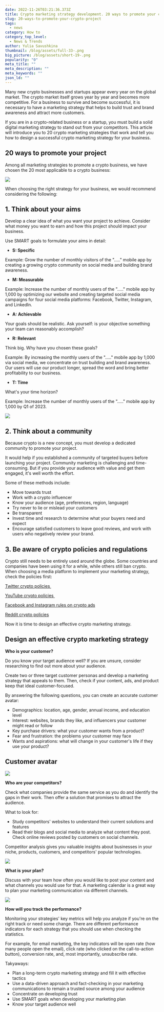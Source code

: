 ```yaml
---
date: 2022-11-26T03:21:36.373Z
title: Crypto marketing strategy development. 20 ways to promote your crypto project
slug: 20-ways-to-promote-your-crypto-project
tags:
  - news
category: How to
category_top_level:
  - News & Trends
author: Yulia Savushkina
thumbnail: /blog/assets/full-33-.png
big_picture: /blog/assets/short-19-.png
popularity: "0"
meta_title: ""
meta_description: ""
meta_keywords: ""
json_ld: ""
---
```

Many new crypto businesses and startups appear every year on the global market. The crypto market itself grows year by year and becomes more competitive. For a business to survive and become successful, it is necessary to have a marketing strategy that helps to build trust and brand awareness and attract more customers. 

If you are in a crypto-related business or a startup, you must build a solid digital marketing strategy to stand out from your competitors. This article will introduce you to 20 crypto marketing strategies that work and tell you how to design a successful crypto marketing strategy for your business.

## 20 ways to promote your project 

Among all marketing strategies to promote a crypto business, we have chosen the 20 most applicable to a crypto business: 

![](/blog/assets/761.png)

When choosing the right strategy for your business, we would recommend considering the following: 

## **1. Think about your aims**

Develop a clear idea of what you want your project to achieve. Consider what money you want to earn and how this project should impact your business. 

Use SMART goals to formulate your aims in detail:

* **S: Specific** 

Example: Grow the number of monthly visitors of the "….." mobile app by creating a growing crypto community on social media and building brand awareness.

* **M: Measurable**

Example: Increase the number of monthly users of the "….." mobile app by 1,000 by optimizing our website and creating targeted social media campaigns for four social media platforms: Facebook, Twitter, Instagram, and LinkedIn.

* **A: Achievable**

Your goals should be realistic. Ask yourself: is your objective something your team can reasonably accomplish?

* **R: Relevant**

Think big. Why have you chosen these goals? 

Example: By increasing the monthly users of the "….." mobile app by 1,000 via social media, we concentrate on trust building and brand awareness. Our users will use our product longer, spread the word and bring better profitability to our business.

* **T: Time** 

What's your time horizon?

Example: Increase the number of monthly users of the "….." mobile app by 1,000 by Q1 of 2023.

![](/blog/assets/1.png)

## 2. Think about a community 

Because crypto is a new concept, you must develop a dedicated community to promote your project.

It would help if you established a community of targeted buyers before launching your project. Community marketing is challenging and time-consuming. But if you provide your audience with value and get them engaged, it's well worth the effort. 

Some of these methods include:

* Move towards trust 
* Work with a crypto influencer 
* Know your audience (age, preferences, region, language) 
* Try never to lie or mislead your customers
* Be transparent
* Invest time and research to determine what your buyers need and expect
* Encourage satisfied customers to leave good reviews, and work with users who negatively review your brand.

## 3. Be aware of crypto policies and regulations

Crypto still needs to be entirely used around the globe. Some countries and companies have been using it for a while, while others still ban crypto. When choosing a media platform to implement your marketing strategy, check the policies first: 

[Twitter crypto policies ](https://business.twitter.com/en/help/ads-policies/ads-content-policies/financial-services.html)

[YouTube crypto policies ](https://support.google.com/adspolicy/answer/12055790?hl=en)

[Facebook and Instagram rules on crypto ads](https://www.facebook.com/login/?next=https%3A%2F%2Fwww.facebook.com%2Fbusiness%2Fhelp%2F438252513416690)

[Reddit crypto policies](https://www.reddit.com/r/CryptoCurrency/wiki/expanded_rules/)

Now it is time to design an effective crypto marketing strategy. 

## Design an effective crypto marketing strategy

**Who is your customer?**

Do you know your target audience well? If you are unsure, consider researching to find out more about your audience. 

Create two or three target customer personas and develop a marketing strategy that appeals to them. Then, check if your content, ads, and product keep that ideal customer-focused. 

By answering the following questions, you can create an accurate customer avatar: 

* Demographics: location, age, gender, annual income, and education level 
* Interest: websites, brands they like, and influencers your customer might read or follow 
* Key purchase drivers: what your customer wants from a product? 
* Fear and frustration: the problems your customer may face
* Wants and aspirations: what will change in your customer's life if they use your product? 

## Customer avatar

![](/blog/assets/2.png)

**Who are your competitors?**

Check what companies provide the same service as you do and identify the gaps in their work. Then offer a solution that promises to attract the audience. 

What to look for: 

* Study competitors' websites to understand their current solutions and features
* Read their blogs and social media to analyze what content they post. Check online reviews posted by customers on social channels.

Competitor analysis gives you valuable insights about businesses in your niche, products, customers, and competitors' popular technologies.

![](/blog/assets/3.png)

**What is your plan?**

Discuss with your team how often you would like to post your content and what channels you would use for that. A marketing calendar is a great way to plan your marketing communication via different channels. 

![](/blog/assets/4.png)

**How will you track the performance?** 

Monitoring your strategies' key metrics will help you analyze if you're on the right track or need some change. There are different performance indicators for each strategy that you should use when checking the statistics. 

For example, for email marketing, the key indicators will be open rate (how many people open the email), click rate (who clicked on the call-to-action button), conversion rate, and, most importantly, unsubscribe rate. 

Takуaways:

* Plan a long-term crypto marketing strategy and fill it with effective tactics
* Use a data-driven approach and fact-checking in your marketing communications to remain a trusted source among your audience
* Concentrate on developing trust 
* Use SMART goals when developing your marketing plan
* Know your target audience well